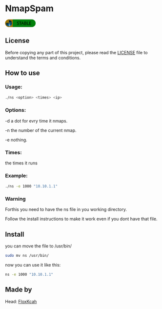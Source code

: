 # NmapSpam

[<img alt="Status" src="https://raw.githubusercontent.com/Orbinuity/.github/main/status/stable.png" width="100" height="25">](https://orbinuity.github.io/Orbinuity/statusIcons.html)

## License

Before copying any part of this project, please read the [LICENSE](./LICENSE) file to understand the terms and conditions.

## How to use

### Usage:
```bash
./ns <option> <times> <ip>
```


### Options:

-d a dot for evry time it nmaps.

-n the number of the current nmap.

-e nothing.

### Times:

the times it runs

### Example:
```bash
./ns -e 1000 "10.10.1.1"
```

### Warning

Forthis you need to have the ns file in you working directory.

Follow the install instructions to make it work even if you dont have that file.

## Install

you can move the file to /usr/bin/

```bash
sudo mv ns /usr/bin/
```

now you can use it like this:
```bash
ns -e 1000 "10.10.1.1"
```

## Made by

Head: [FloxKcah](https://github.com/FloxKcah)

